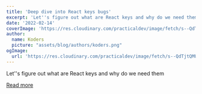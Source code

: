 ```yaml
---
title: 'Deep dive into React keys bugs'
excerpt: 'Let''s figure out what are React keys and why do we need them'
date: '2022-02-14'
coverImage: 'https://res.cloudinary.com/practicaldev/image/fetch/s--QdTjtQMU--/c_imagga_scale,f_auto,fl_progressive,h_420,q_auto,w_1000/https://dev-to-uploads.s3.amazonaws.com/uploads/articles/ulafze6qqvwzgdp9char.png'
author:
  name: Koders
  picture: "assets/blog/authors/koders.png"
ogImage:
  url: 'https://res.cloudinary.com/practicaldev/image/fetch/s--QdTjtQMU--/c_imagga_scale,f_auto,fl_progressive,h_420,q_auto,w_1000/https://dev-to-uploads.s3.amazonaws.com/uploads/articles/ulafze6qqvwzgdp9char.png'
---
```


Let''s figure out what are React keys and why do we need them

[Read more](https://dev.to/kozlovzxc/deep-dive-into-react-keys-bugs-1351)
